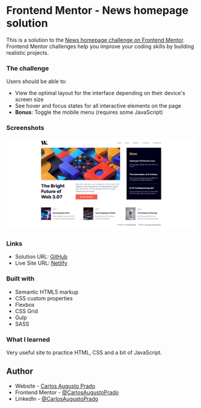 # Frontend Mentor - News homepage solution

This is a solution to the [News homepage challenge on Frontend Mentor](https://www.frontendmentor.io/challenges/news-homepage-H6SWTa1MFl). Frontend Mentor challenges help you improve your coding skills by building realistic projects. 

### The challenge

Users should be able to:

- View the optimal layout for the interface depending on their device's screen size
- See hover and focus states for all interactive elements on the page
- **Bonus**: Toggle the mobile menu (requires some JavaScript)

### Screenshots

![](./img/print01.png)

### Links

- Solution URL: [GitHub](https://github.com/CarlosAugustoPrado/NewsHomepage-FrontEndMentor)
- Live Site URL: [Netlify](https://news-homepage-fem-carlosaugustoprado.netlify.app)

### Built with

- Semantic HTML5 markup
- CSS custom properties
- Flexbox
- CSS Grid
- Gulp
- SASS

### What I learned

Very useful site to practice HTML, CSS and a bit of JavaScript.

## Author

- Website - [Carlos Augusto Prado](https://github.com/CarlosAugustoPrado)
- Frontend Mentor - [@CarlosAugustoPrado](https://www.frontendmentor.io/profile/CarlosAugustoPrado)
- LinkedIn - [@CarlosAugustoPrado](https://www.linkedin.com/in/carlosaugustoprado/)




